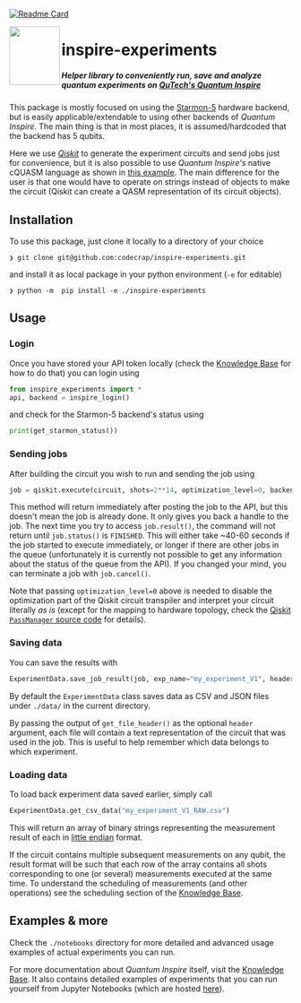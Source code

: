 
[![Readme Card](https://github-readme-stats.vercel.app/api/pin/?username=codecrap&show_icons=true&hide_border=true&theme=onedark&count_private=true&repo=inspire-experiments)](https://github.com/codecrap/inspire-experiments)


<!--
<table cellspacing="0" cellpadding="0">
 <tr>
    <td> 
      <a href="https://github.com/codecrap/inspire-experiments">
        <img align="left" src="https://github-readme-stats.vercel.app/api/pin/?username=codecrap&show_icons=true&hide_border=true&theme=onedark&count_private=true&repo=inspire-experiments" width="200px" height="105px">
      </a>
  </td>
  <td> 
      <a href="https://www.quantum-inspire.com/backends/starmon-5/">
  <img align="left" src="https://www.datocms-assets.com/5203/1586261721-starmon-5-no-border.svg" width="70px" height="106px"> 
      </a>
    <h1 >
    inspire-experiments
    <h/>
    <h4>
Helper library to conveniently run, save and analyze quantum experiments on <a href="https://www.quantum-inspire.com/"> QuTech's Quantum Inspire <a/>  
    </h4>
    </td>
 </tr>
</table>
-->


[<img align="left" src="https://www.datocms-assets.com/5203/1586261721-starmon-5-no-border.svg" width="90px" height="105px">](https://www.quantum-inspire.com/backends/starmon-5/) 
# inspire-experiments
##### Helper library to conveniently run, save and analyze quantum experiments on [QuTech's Quantum Inspire](https://www.quantum-inspire.com/)


This package is mostly focused on using the [Starmon-5](https://www.quantum-inspire.com/backends/starmon-5/) hardware backend, 
but is easily applicable/extendable to using other backends of _Quantum Inspire_.
The main thing is that in most places, it is assumed/hardcoded that the backend has 5 qubits.

Here we use [_Qiskit_](https://github.com/Qiskit/qiskit) to generate the experiment circuits and send jobs just for convenience,
but it is also possible to use _Quantum Inspire's_ native cQUASM language as shown in [this example](https://www.quantum-inspire.com/kbase/using-api-and-sdk/). 
The main difference for the user is that one would have to operate on strings instead of objects to make the circuit 
(Qiskit can create a QASM representation of its circuit objects).

## Installation

To use this package, just clone it locally to a directory of your choice
```commandline
❯ git clone git@github.com:codecrap/inspire-experiments.git
```

and install it as local package in your python environment (`-e` for editable)
```commandline
❯ python -m  pip install -e ./inspire-experiments
```

## Usage

### Login

Once you have stored your API token locally (check the [Knowledge Base](https://www.quantum-inspire.com/kbase/using-api-and-sdk/) for how to do that)
you can login using 
```python
from inspire_experiments import *
api, backend = inspire_login()
```
and check for the Starmon-5 backend's status using
```python
print(get_starmon_status())
```

### Sending jobs

After building the circuit you wish to run and sending the job using 
```python
job = qiskit.execute(circuit, shots=2**14, optimization_level=0, backend=backend)
```
This method will return immediately after posting the job to the API, but this doesn't mean the job is already done.
It only gives you back a handle to the job.
The next time you try to access `job.result()`, the command will not return until `job.status()` is `FINISHED`.
This will either take ~40-60 seconds if the job started to execute immediately, or longer if there are other jobs 
in the queue (unfortunately it is currently not possible to get any information about the status of the queue from the API).
If you changed your mind, you can terminate a job with `job.cancel()`.

Note that passing `optimization_level=0` above is needed to disable the optimization part of the Qiskit circuit transpiler and interpret your circuit literally _as is_
(except for the mapping to hardware topology, check the [Qiskit `PassManager` source code](https://github.com/Qiskit/qiskit-terra/blob/main/qiskit/transpiler/preset_passmanagers/level0.py) for details).

### Saving data

You can save the results with
```python
ExperimentData.save_job_result(job, exp_name="my_experiment_V1", header=get_file_header(circuit))
```
By default the `ExperimentData` class saves data as CSV and JSON files under `./data/` in the current directory.

By passing the output of `get_file_header()` as the optional `header` argument,
each file will contain a text representation of the circuit that was used in the job.
This is useful to help remember which data belongs to which experiment.

### Loading data

To load back experiment data saved earlier, simply call
```python
ExperimentData.get_csv_data("my_experiment_V1_RAW.csv")
```
This will return an array of binary strings representing the measurement result of each in [little endian](https://www.quantum-inspire.com/kbase/binary-register/)
format.

If the circuit contains multiple subsequent measurements on any qubit, the result format will be such that each row 
of the array contains all shots corresponding to one (or several) measurements executed at the same time.
To understand the scheduling of measurements (and other operations) see the scheduling section of the [Knowledge Base](https://www.quantum-inspire.com/kbase/starmon-5-operational-specifics/).


## Examples & more

Check the `./notebooks` directory for more detailed and advanced usage examples of actual experiments you can run.

For more documentation about _Quantum Inspire_ itself, visit the [Knowledge Base](https://www.quantum-inspire.com/kbase/introduction-to-quantum-computing).
It also contains detailed examples of experiments that you can run yourself from Jupyter Notebooks (which are hosted [here](https://github.com/QuTech-Delft/quantum-inspire-examples)).
